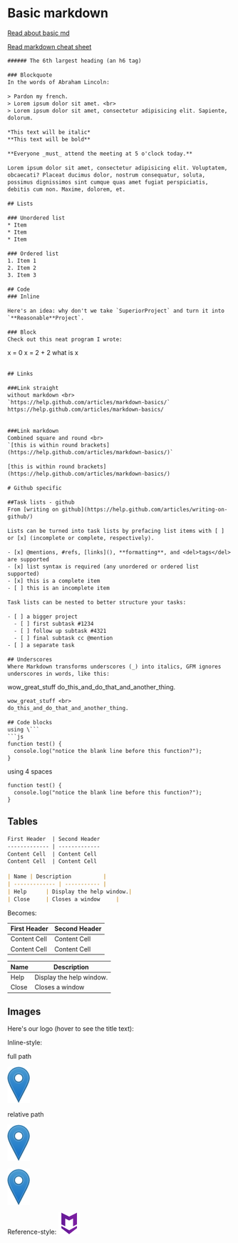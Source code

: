 # Basic markdown
[Read about basic md](https://help.github.com/articles/markdown-basics/)

[Read markdown cheat sheet](https://github.com/adam-p/markdown-here/wiki/Markdown-Cheatsheet "md cheat sheet")

```###### The 6th largest heading (an h6 tag)
###### The 6th largest heading (an h6 tag)

### Blockquote
In the words of Abraham Lincoln:

> Pardon my french. 
> Lorem ipsum dolor sit amet. <br>
> Lorem ipsum dolor sit amet, consectetur adipisicing elit. Sapiente, dolorum.

*This text will be italic* 
**This text will be bold**

**Everyone _must_ attend the meeting at 5 o'clock today.**

Lorem ipsum dolor sit amet, consectetur adipisicing elit. Voluptatem, obcaecati? Placeat ducimus dolor, nostrum consequatur, soluta, possimus dignissimos sint cumque quas amet fugiat perspiciatis, debitis cum non. Maxime, dolorem, et.

## Lists

### Unordered list
* Item
* Item
* Item

### Ordered list
1. Item 1
2. Item 2
3. Item 3

## Code
### Inline

Here's an idea: why don't we take `SuperiorProject` and turn it into `**Reasonable**Project`.

### Block
Check out this neat program I wrote:

```
x = 0
x = 2 + 2
what is x
```

## Links

###Link straight
without markdown <br>
`https://help.github.com/articles/markdown-basics/`
https://help.github.com/articles/markdown-basics/


###Link markdown
Combined square and round <br>
`[this is within round brackets](https://help.github.com/articles/markdown-basics/)`

[this is within round brackets](https://help.github.com/articles/markdown-basics/)

# Github specific

##Task lists - github
From [writing on github](https://help.github.com/articles/writing-on-github/)

Lists can be turned into task lists by prefacing list items with [ ] or [x] (incomplete or complete, respectively).

- [x] @mentions, #refs, [links](), **formatting**, and <del>tags</del> are supported
- [x] list syntax is required (any unordered or ordered list supported)
- [x] this is a complete item
- [ ] this is an incomplete item

Task lists can be nested to better structure your tasks:

- [ ] a bigger project
  - [ ] first subtask #1234
  - [ ] follow up subtask #4321
  - [ ] final subtask cc @mention
- [ ] a separate task

## Underscores
Where Markdown transforms underscores (_) into italics, GFM ignores underscores in words, like this:

```
wow_great_stuff
do_this_and_do_that_and_another_thing.
```
wow_great_stuff <br>
do_this_and_do_that_and_another_thing.

## Code blocks
using \```
```js
function test() {
  console.log("notice the blank line before this function?");
}
```
using 4 spaces

    function test() {
      console.log("notice the blank line before this function?");
    }

## Tables
```markdown
First Header  | Second Header
------------- | -------------
Content Cell  | Content Cell
Content Cell  | Content Cell

| Name | Description          |
| ------------- | ----------- |
| Help      | Display the help window.|
| Close     | Closes a window     |
```
Becomes:

First Header  | Second Header
------------- | -------------
Content Cell  | Content Cell
Content Cell  | Content Cell

| Name | Description          |
| ------------- | ----------- |
| Help      | Display the help window.|
| Close     | Closes a window     |

## Images

Here's our logo (hover to see the title text):

Inline-style: 

full path

![geoforum image](https://github.com/GeoForum/geoforumtutorials/blob/master/www/img/leaflet/marker-icon-2x.png?raw=true "full path icon")

relative path

![geoforum image](www/img/leaflet/marker-icon-2x.png "Relative path Leaflet icon 2x")

![geoforum image](www/img/leaflet/marker-icon-2x.png?raw=true "Relative path Leaflet icon 2x")

Reference-style: 
![alt text][img1]

[img1]: https://github.com/adam-p/markdown-here/raw/master/src/common/images/icon48.png "Logo Title Text 2"